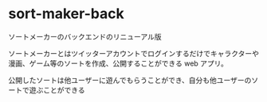 # sort-maker-back

ソートメーカーのバックエンドのリニューアル版<br>

ソートメーカーとはツイッターアカウントでログインするだけでキャラクターや漫画、ゲーム等のソートを作成、公開することができる web アプリ。<br>

公開したソートは他ユーザーに遊んでもらうことができ、自分も他ユーザーのソートで遊ぶことができる<br>